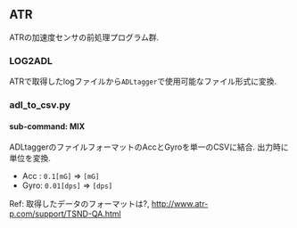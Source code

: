 ## ATR
ATRの加速度センサの前処理プログラム群.

### LOG2ADL
ATRで取得したlogファイルから`ADLtagger`で使用可能なファイル形式に変換.


### adl_to_csv.py

#### sub-command: MIX
ADLtaggerのファイルフォーマットのAccとGyroを単一のCSVに結合. 出力時に単位を変換.

+ Acc : `0.1[mG]` => `[mG]`
+ Gyro: `0.01[dps]` => `[dps]`

Ref: 取得したデータのフォーマットは?,  http://www.atr-p.com/support/TSND-QA.html
